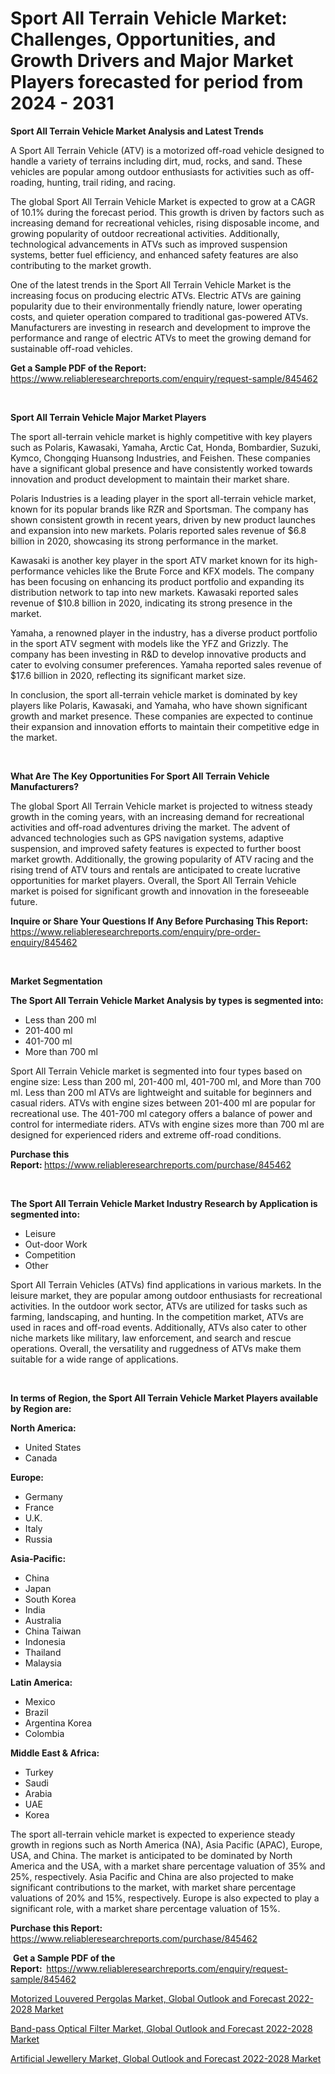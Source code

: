 <p><h1>Sport All Terrain Vehicle Market: Challenges, Opportunities, and Growth Drivers and Major Market Players forecasted for period from 2024 - 2031</h1></p><p><strong>Sport All Terrain Vehicle Market Analysis and Latest Trends</strong></p>
<p><p>A Sport All Terrain Vehicle (ATV) is a motorized off-road vehicle designed to handle a variety of terrains including dirt, mud, rocks, and sand. These vehicles are popular among outdoor enthusiasts for activities such as off-roading, hunting, trail riding, and racing.</p><p>The global Sport All Terrain Vehicle Market is expected to grow at a CAGR of 10.1% during the forecast period. This growth is driven by factors such as increasing demand for recreational vehicles, rising disposable income, and growing popularity of outdoor recreational activities. Additionally, technological advancements in ATVs such as improved suspension systems, better fuel efficiency, and enhanced safety features are also contributing to the market growth.</p><p>One of the latest trends in the Sport All Terrain Vehicle Market is the increasing focus on producing electric ATVs. Electric ATVs are gaining popularity due to their environmentally friendly nature, lower operating costs, and quieter operation compared to traditional gas-powered ATVs. Manufacturers are investing in research and development to improve the performance and range of electric ATVs to meet the growing demand for sustainable off-road vehicles.</p></p>
<p><strong>Get a Sample PDF of the Report:&nbsp;</strong> <a href="https://www.reliableresearchreports.com/enquiry/request-sample/845462">https://www.reliableresearchreports.com/enquiry/request-sample/845462</a></p>
<p>&nbsp;</p>
<p><strong>Sport All Terrain Vehicle Major Market Players</strong></p>
<p><p>The sport all-terrain vehicle market is highly competitive with key players such as Polaris, Kawasaki, Yamaha, Arctic Cat, Honda, Bombardier, Suzuki, Kymco, Chongqing Huansong Industries, and Feishen. These companies have a significant global presence and have consistently worked towards innovation and product development to maintain their market share.</p><p>Polaris Industries is a leading player in the sport all-terrain vehicle market, known for its popular brands like RZR and Sportsman. The company has shown consistent growth in recent years, driven by new product launches and expansion into new markets. Polaris reported sales revenue of $6.8 billion in 2020, showcasing its strong performance in the market.</p><p>Kawasaki is another key player in the sport ATV market known for its high-performance vehicles like the Brute Force and KFX models. The company has been focusing on enhancing its product portfolio and expanding its distribution network to tap into new markets. Kawasaki reported sales revenue of $10.8 billion in 2020, indicating its strong presence in the market.</p><p>Yamaha, a renowned player in the industry, has a diverse product portfolio in the sport ATV segment with models like the YFZ and Grizzly. The company has been investing in R&D to develop innovative products and cater to evolving consumer preferences. Yamaha reported sales revenue of $17.6 billion in 2020, reflecting its significant market size.</p><p>In conclusion, the sport all-terrain vehicle market is dominated by key players like Polaris, Kawasaki, and Yamaha, who have shown significant growth and market presence. These companies are expected to continue their expansion and innovation efforts to maintain their competitive edge in the market.</p></p>
<p>&nbsp;</p>
<p><strong>What Are The Key Opportunities For Sport All Terrain Vehicle Manufacturers?</strong></p>
<p><p>The global Sport All Terrain Vehicle market is projected to witness steady growth in the coming years, with an increasing demand for recreational activities and off-road adventures driving the market. The advent of advanced technologies such as GPS navigation systems, adaptive suspension, and improved safety features is expected to further boost market growth. Additionally, the growing popularity of ATV racing and the rising trend of ATV tours and rentals are anticipated to create lucrative opportunities for market players. Overall, the Sport All Terrain Vehicle market is poised for significant growth and innovation in the foreseeable future.</p></p>
<p><strong>Inquire or Share Your Questions If Any Before Purchasing This Report:</strong> <a href="https://www.reliableresearchreports.com/enquiry/pre-order-enquiry/845462">https://www.reliableresearchreports.com/enquiry/pre-order-enquiry/845462</a></p>
<p>&nbsp;</p>
<p><strong>Market Segmentation</strong></p>
<p><strong>The Sport All Terrain Vehicle Market Analysis by types is segmented into:</strong></p>
<p><ul><li>Less than 200 ml</li><li>201-400 ml</li><li>401-700 ml</li><li>More than 700 ml</li></ul></p>
<p><p>Sport All Terrain Vehicle market is segmented into four types based on engine size: Less than 200 ml, 201-400 ml, 401-700 ml, and More than 700 ml. Less than 200 ml ATVs are lightweight and suitable for beginners and casual riders. ATVs with engine sizes between 201-400 ml are popular for recreational use. The 401-700 ml category offers a balance of power and control for intermediate riders. ATVs with engine sizes more than 700 ml are designed for experienced riders and extreme off-road conditions.</p></p>
<p><strong>Purchase this Report:&nbsp;</strong><a href="https://www.reliableresearchreports.com/purchase/845462">https://www.reliableresearchreports.com/purchase/845462</a></p>
<p>&nbsp;</p>
<p><strong>The Sport All Terrain Vehicle Market Industry Research by Application is segmented into:</strong></p>
<p><ul><li>Leisure</li><li>Out-door Work</li><li>Competition</li><li>Other</li></ul></p>
<p><p>Sport All Terrain Vehicles (ATVs) find applications in various markets. In the leisure market, they are popular among outdoor enthusiasts for recreational activities. In the outdoor work sector, ATVs are utilized for tasks such as farming, landscaping, and hunting. In the competition market, ATVs are used in races and off-road events. Additionally, ATVs also cater to other niche markets like military, law enforcement, and search and rescue operations. Overall, the versatility and ruggedness of ATVs make them suitable for a wide range of applications.</p></p>
<p>&nbsp;</p>
<p><strong>In terms of Region, the Sport All Terrain Vehicle Market Players available by Region are:</strong></p>
<p>
    <p> <strong> North America: </strong>
        <ul>
            <li>United States</li>
            <li>Canada</li>
        </ul>
        </p> 
    <p> <strong> Europe: </strong>
        <ul>
            <li>Germany</li>
            <li>France</li>
            <li>U.K.</li>
            <li>Italy</li>
            <li>Russia</li>
        </ul>
        </p> 
    <p> <strong> Asia-Pacific: </strong>
        <ul>
            <li>China</li>
            <li>Japan</li>
            <li>South Korea</li>
            <li>India</li>
            <li>Australia</li>
            <li>China Taiwan</li>
            <li>Indonesia</li>
            <li>Thailand</li>
            <li>Malaysia</li>
        </ul>
        </p> 
    <p> <strong> Latin America: </strong>
        <ul>
            <li>Mexico</li>
            <li>Brazil</li>
            <li>Argentina Korea</li>
            <li>Colombia</li>
        </ul>
        </p> 
    <p> <strong> Middle East & Africa: </strong>
        <ul>
            <li>Turkey</li>
            <li>Saudi</li>
            <li>Arabia</li>
            <li>UAE</li>
            <li>Korea</li>
        </ul>
    </p>
    </p>
<p><p>The sport all-terrain vehicle market is expected to experience steady growth in regions such as North America (NA), Asia Pacific (APAC), Europe, USA, and China. The market is anticipated to be dominated by North America and the USA, with a market share percentage valuation of 35% and 25%, respectively. Asia Pacific and China are also projected to make significant contributions to the market, with market share percentage valuations of 20% and 15%, respectively. Europe is also expected to play a significant role, with a market share percentage valuation of 15%.</p></p>
<p><strong>Purchase this Report: </strong><a href="https://www.reliableresearchreports.com/purchase/845462">https://www.reliableresearchreports.com/purchase/845462</a></p>
<p>&nbsp;<strong>Get a Sample PDF of the Report:&nbsp;&nbsp;</strong><a href="https://www.reliableresearchreports.com/enquiry/request-sample/845462">https://www.reliableresearchreports.com/enquiry/request-sample/845462</a></p>
<p><strong></strong></p>
<p><p><a href="https://view.publitas.com/reportprime-1/motorized-louvered-pergolas-market-global-outlook-and-forecast-2022-2028-market-share-market-new-trends-analysis-report-by-type-by-application-by-end-use-by-region-and-segment-forecasts-2023-2030/">Motorized Louvered Pergolas Market, Global Outlook and Forecast 2022-2028 Market</a></p><p><a href="https://view.publitas.com/reportprime-1/band-pass-optical-filter-market-global-outlook-and-forecast-2022-2028-market-size-market-share-and-global-market-analysis-report-2023-2030/">Band-pass Optical Filter Market, Global Outlook and Forecast 2022-2028 Market</a></p><p><a href="https://view.publitas.com/reportprime-1/artificial-jewellery-market-global-outlook-and-forecast-2022-2028-market-research-report-provides-thorough-industry-overview-which-offers-an-in-depth-analysis-of-product-trends-and-new-market-divisions/">Artificial Jewellery Market, Global Outlook and Forecast 2022-2028 Market</a></p></p>